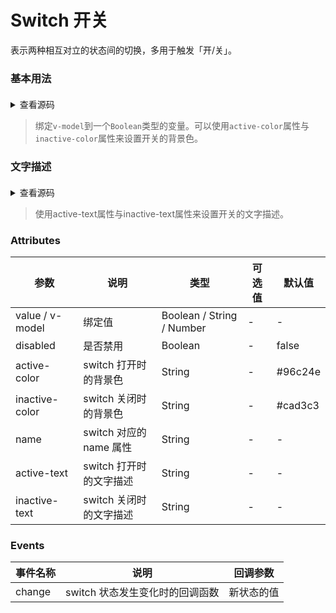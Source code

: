 # Switch 开关
表示两种相互对立的状态间的切换，多用于触发「开/关」。

### 基本用法
<div class="box">
  <s-switch v-model="active"
      active-color="#96c24e"
      inactive-color="#dedfe6"></s-switch>
</div>

<details>
<summary>查看源码</summary>

```vue
<s-switch v-model="active"
          active-color="#96c24e"
          inactive-color="#dedfe6">
</s-switch>

<script>
export default {
  data() {
    return {
      active: false
    }
  }
}
</script>
```
</details>

> 绑定`v-model`到一个`Boolean`类型的变量。可以使用`active-color`属性与`inactive-color`属性来设置开关的背景色。

### 文字描述
<div class="box">
  <s-switch v-model="active2"
      active-color="#96c24e"
      inactive-color="#dedfe6"
      active-text="按月付费"
      inactive-text="按年付费"></s-switch>
</div>

<details>
<summary>查看源码</summary>

```vue
<s-switch v-model="active"
      active-color="#96c24e"
      inactive-color="#dedfe6"
      active-text="按月付费"
      inactive-text="按年付费">
</s-switch>

<script>
export default {
  data() {
    return {
      active: false
    }
  }
}
</script>
```
</details>

> 使用active-text属性与inactive-text属性来设置开关的文字描述。

### Attributes
 参数 | 说明 |类型|可选值|默认值|
---|---|---|---|---|
value / v-model | 绑定值 | Boolean / String / Number | - | -
disabled | 是否禁用 | Boolean | - | false
active-color | switch 打开时的背景色 | String | - | #96c24e
inactive-color | switch 关闭时的背景色 | String | - | #cad3c3
name | switch 对应的 name 属性 | String | - | -
active-text | switch 打开时的文字描述 | String | - | -
inactive-text | switch 关闭时的文字描述 | String | - | -

### Events
事件名称|说明|回调参数
---|---|---
change|switch 状态发生变化时的回调函数|新状态的值

<script>
export default {
  data() {
    return {
      active: false,
      active2: false
    }
  }
}
</script>

<style>
.box {
  margin: 20px 0;
}
</style>
